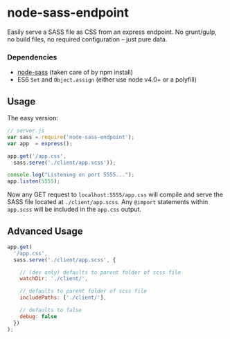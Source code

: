 # node-sass-endpoint

Easily serve a SASS file as CSS from an express endpoint. No grunt/gulp, no build files, no required configuration – just pure data.

### Dependencies

- [node-sass](https://www.npmjs.com/package/node-sass) (taken care of by npm install)
- ES6 `Set` and `Object.assign` (either use node v4.0+ or a polyfill)

## Usage

The easy version:

```javascript
// server.js
var sass = require('node-sass-endpoint');
var app  = express();

app.get('/app.css',
  sass.serve('./client/app.scss'));

console.log("Listening on port 5555...");
app.listen(5555);
```

Now any GET request to `localhost:5555/app.css` will compile and serve the SASS file located at `./client/app.scss`. Any `@import` statements within `app.scss` will be included in the `app.css` output.

## Advanced Usage

```javascript
app.get(
  '/app.css',
  sass.serve('./client/app.scss', {

    // (dev only) defaults to parent folder of scss file
    watchDir: './client/',

    // defaults to parent folder of scss file
    includePaths: ['./client/'],

    // defaults to false
    debug: false
  })
);
```
